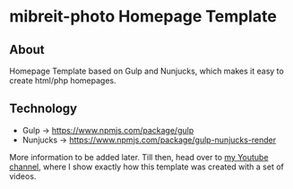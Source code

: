 # mibreit-photo Homepage Template

## About

Homepage Template based on Gulp and Nunjucks, which makes it easy to create html/php homepages.

## Technology

- Gulp -> https://www.npmjs.com/package/gulp
- Nunjucks -> https://www.npmjs.com/package/gulp-nunjucks-render

More information to be added later. Till then, head over to [my Youtube channel](https://www.youtube.com/playlist?list=PL_wra5HCV9SlMXNY8PSbht5fbTmAtCccI), where I show exactly how this template was created with a set of videos.
